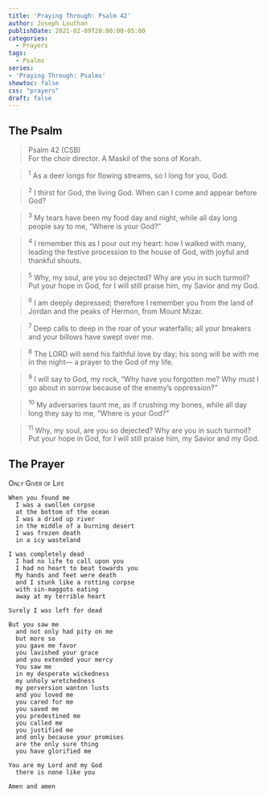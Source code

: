 ```yaml
---
title: 'Praying Through: Psalm 42'
author: Joseph Louthan
publishDate: 2021-02-09T20:00:00-05:00
categories:
  - Prayers
tags:
  - Psalms
series:
- 'Praying Through: Psalms'
showtoc: false
css: "prayers"
draft: false
---
```

## The Psalm

>Psalm 42 (CSB)  
><sup></sup> For the choir director. A Maskil of the sons of Korah. 

><sup>1</sup> As a deer longs for flowing streams, so I long for you, God. 

><sup>2</sup> I thirst for God, the living God. When can I come and appear before God? 

><sup>3</sup> My tears have been my food day and night, while all day long people say to me, “Where is your God?” 

><sup>4</sup> I remember this as I pour out my heart: how I walked with many, leading the festive procession to the house of God, with joyful and thankful shouts. 

><sup>5</sup> Why, my soul, are you so dejected? Why are you in such turmoil? Put your hope in God, for I will still praise him, my Savior and my God. 

><sup>6</sup> I am deeply depressed; therefore I remember you from the land of Jordan and the peaks of Hermon, from Mount Mizar. 

><sup>7</sup> Deep calls to deep in the roar of your waterfalls; all your breakers and your billows have swept over me. 

><sup>8</sup> The LORD will send his faithful love by day; his song will be with me in the night— a prayer to the God of my life. 

><sup>9</sup> I will say to God, my rock, “Why have you forgotten me? Why must I go about in sorrow because of the enemy’s oppression?” 

><sup>10</sup> My adversaries taunt me, as if crushing my bones, while all day long they say to me, “Where is your God?” 

><sup>11</sup> Why, my soul, are you so dejected? Why are you in such turmoil? Put your hope in God, for I will still praise him, my Savior and my God.

## The Prayer

<div style="font-variant: small-caps;">
Only Giver of Life
</div>

```text
When you found me
  I was a swollen corpse
  at the bottom of the ocean
  I was a dried up river
  in the middle of a burning desert
  I was frozen death
  in a icy wasteland

I was completely dead
  I had no life to call upon you
  I had no heart to beat towards you
  My hands and feet were death
  and I stunk like a rotting corpse
  with sin-maggots eating 
  away at my terrible heart

Surely I was left for dead

But you saw me
  and not only had pity on me
  but more so
  you gave me favor
  you lavished your grace
  and you extended your mercy
  You saw me
  in my desperate wickedness
  my unholy wretchedness
  my perversion wanton lusts
  and you loved me
  you cared for me
  you saved me
  you predestined me
  you called me
  you justified me
  and only because your promises
  are the only sure thing 
  you have glorified me

You are my Lord and my God
  there is none like you

Amen and amen
```
